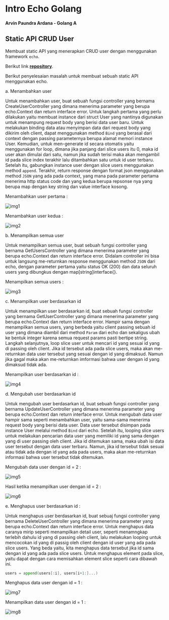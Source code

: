 # Intro Echo Golang

#### Arvin Paundra Ardana - Golang A

## Static API CRUD User

Membuat static API yang menerapkan CRUD user dengan menggunakan framework `echo`.

Berikut link [**repository**](https://github.com/arvinpaundra/rest-echo/blob/master/main.go).

Berikut penyelesaian masalah untuk membuat sebuah static API menggunakan echo.

a. Menambahkan user

Untuk menambahkan user, buat sebuah fungsi controller yang bernama CreateUserController yang dimana menerima parameter yang berupa echo.Context dan return interface error. Untuk langkah pertama yang perlu dilakukan yaitu membuat instance dari struct User yang nantinya digunakan untuk menampung request body yang berisi data user baru. Untuk melakukan binding data atau menyimpan data dari request body yang dikirim oleh client, dapat menggunakan method `Bind` yang berasal dari context dengan passing parameternya berupa alamat memori instance User. Kemudian, untuk men-generate id secara otomatis yaitu menggunakan for loop, dimana jika panjang dari slice users itu 0, maka id user akan dimulai dari satu, namun jika sudah terisi maka akan mengambil id pada slice index terakhir lalu ditambahkan satu untuk id user terbaru. Setelah itu, gabungkan instance user dengan slice users menggunakan method `append`. Terakhir, return response dengan format json menggunakan method `JSON` yang ada pada context, yang mana pada parameter pertama menerima http status code dan yang kedua berupa repsonse nya yang berupa map dengan key string dan value interface kosong.

Menambahkan user pertama :

![img1](https://github.com/arvinpaundra/go_arvin-paundra-ardana/blob/master/17_Intro%20Echo%20Golang/screenshots/Screenshot_27.png)

Menambahkan user kedua :

![img2](https://github.com/arvinpaundra/go_arvin-paundra-ardana/blob/master/17_Intro%20Echo%20Golang/screenshots/Screenshot_28.png)

b. Menampilkan semua user

Untuk menampilkan semua user, buat sebuah fungsi controller yang bernama GetUsersController yang dimana menerima parameter yang berupa echo.Context dan return interface error. Didalam controller ini bisa untuk langsung me-returnkan response menggunakan method `JSON` dari echo, dengan parameter pertama yaitu status OK (200) dan data seluruh users yang dibungkus dengan map[string]interface{}.

Menampilkan semua users :

![img3](https://github.com/arvinpaundra/go_arvin-paundra-ardana/blob/master/17_Intro%20Echo%20Golang/screenshots/Screenshot_29.png)

c. Menampilkan user berdasarkan id

Untuk menampilkan user berdasarkan id, buat sebuah fungsi controller yang bernama GetUserController yang dimana menerima parameter yang berupa echo.Context dan return interface error. Hampir sama dengan menampilkan semua users, yang berbeda yaitu client passing sebuah id user yang dimana diambil dari method `Param` dari echo dan sekaligus ubah ke bentuk integer karena semua request params pasti bertipe string. Langkah selanjutnya, loop slice user untuk mencari id yang sesuai id yang di passing oleh client. Jika id tersebut ada pada slice users, maka akan me-returnkan data user tersebut yang sesuai dengan id yang dimaksud. Namun jika gagal maka akan me-returnkan imformasi bahwa user dengan id yang dimaksud tidak ada.

Menampilkan user berdasarkan id :

![img4](https://github.com/arvinpaundra/go_arvin-paundra-ardana/blob/master/17_Intro%20Echo%20Golang/screenshots/Screenshot_30.png)

d. Mengubah user berdasarkan id

Untuk mengubah user berdasarkan id, buat sebuah fungsi controller yang bernama UpdateUserController yang dimana menerima parameter yang berupa echo.Context dan return interface error. Untuk mengubah data user hampir sama seperti menambahkan user, yaitu sama-sama menerima request body yang berisi data user. Data user tersebut disimpan pada instance User melalui method `Bind` dari echo. Setelah itu, looping slice users untuk melakukan pencarian data user yang memiliki id yang sama dengan yang di user passing oleh client. Jika id ditemukan sama, maka ubah isi data user tersebut dengan data user terbaru. Namun, jika id tersebut tidak sesuai atau tidak ada dengan id yang ada pada users, maka akan me-returnkan informasi bahwa user tersebut tidak ditemukan.

Mengubah data user dengan id = 2 :

![img5](https://github.com/arvinpaundra/go_arvin-paundra-ardana/blob/master/17_Intro%20Echo%20Golang/screenshots/Screenshot_31.png)

Hasil ketika menampilkan user dengan id = 2 :

![img6](https://github.com/arvinpaundra/go_arvin-paundra-ardana/blob/master/17_Intro%20Echo%20Golang/screenshots/Screenshot_32.png)

e. Menghapus user berdasarkan id :

Untuk menghapus user berdasarkan id, buat sebuaj fungsi controller yang bernama DeleteUserController yang dimana menerima parameter yang berupa echo.Context dan return interface error. Untuk menghapus data caranya mirip seperti menampilkan detail user, seperti menamngkap terlebih dahulu id yang di passing oleh client, lalu melakukan looping untuk mencocokan id yang di passig oleh client dengan id user yang ada pada slice users. Yang beda yaitu, kita menghapus data tersebut jika id sama dengan id yang ada pada slice users. Untuk menghapus element pada slice, yaitu dapat dengan cara memisahkan element slice seperti cara dibawah ini.

```go
users = append(users[:i], users[i+1:]...)
```

Menghapus data user dengan id = 1 :

![img7](https://github.com/arvinpaundra/go_arvin-paundra-ardana/blob/master/17_Intro%20Echo%20Golang/screenshots/Screenshot_33.png)

Menampilkan data user dengan id = 1 :

![img8](https://github.com/arvinpaundra/go_arvin-paundra-ardana/blob/master/17_Intro%20Echo%20Golang/screenshots/Screenshot_34.png)
